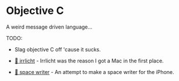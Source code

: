 # Objective C

A weird message driven language...

TODO:

* Slag objective C off 'cause it sucks.

* [👾 irrlicht](/dev/c++/) -
  Irrlicht was the reason I got a Mac in the first place.
* [📴 space writer](/log/2008/12/spacewriter/) -
  An attempt to make a space writer for the iPhone.
